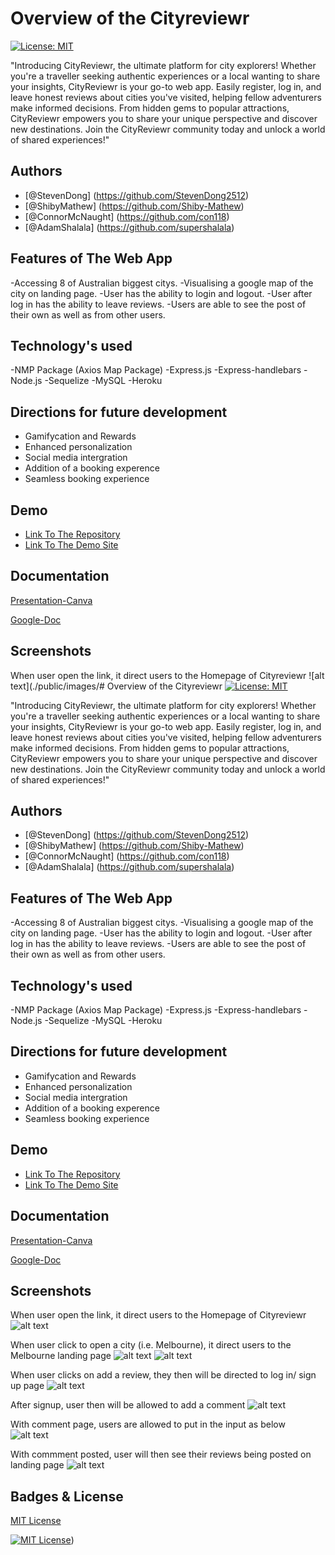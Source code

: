 # Overview of the Cityreviewr
[![License: MIT](https://img.shields.io/badge/License-MIT-yellow.svg)](https://opensource.org/licenses/MIT)

"Introducing CityReviewr, the ultimate platform for city explorers! Whether you're a traveller seeking authentic experiences or a local wanting to share your insights, CityReviewr is your go-to web app. Easily register, log in, and leave honest reviews about cities you've visited, helping fellow adventurers make informed decisions. From hidden gems to popular attractions, CityReviewr empowers you to share your unique perspective and discover new destinations. Join the CityReviewr community today and unlock a world of shared experiences!"

## Authors
- [@StevenDong] (https://github.com/StevenDong2512)
- [@ShibyMathew] (https://github.com/Shiby-Mathew)
- [@ConnorMcNaught] (https://github.com/con118)
- [@AdamShalala] (https://github.com/supershalala)

## Features of The Web App
-Accessing 8 of Australian biggest citys.
-Visualising a google map of the city on landing page.
-User has the ability to login and logout.
-User after log in has the ability to leave reviews.
-Users are able to see the post of their own as well as from other users.


## Technology's used
-NMP Package (Axios Map Package)
-Express.js
-Express-handlebars
-Node.js
-Sequelize
-MySQL
-Heroku

## Directions for future development 
- Gamifycation and Rewards
- Enhanced personalization
- Social media intergration
- Addition of a booking experence
- Seamless booking experience

## Demo

- [Link To The Repository](https://github.com/con118/Travel-Aus)
- [Link To The Demo Site](https://cityreviwr.herokuapp.com)

## Documentation

[Presentation-Canva](https://www.canva.com/design/DAFkWGE6URk/4LrXhCZAIa7-7kbaC9eYzQ/edit?utm_content=DAFkWGE6URk&utm_campaign=designshare&utm_medium=link2&utm_source=sharebutton) 

[Google-Doc](https://docs.google.com/document/d/1X-qRjQeEKvMLnLZvSOgmJNALwKP5snul5ZEGWfB9kyY/edit?usp=sharing)


## Screenshots

When user open the link, it direct users to the Homepage of Cityreviewr
![alt text](./public/images/# Overview of the Cityreviewr
[![License: MIT](https://img.shields.io/badge/License-MIT-yellow.svg)](https://opensource.org/licenses/MIT)

"Introducing CityReviewr, the ultimate platform for city explorers! Whether you're a traveller seeking authentic experiences or a local wanting to share your insights, CityReviewr is your go-to web app. Easily register, log in, and leave honest reviews about cities you've visited, helping fellow adventurers make informed decisions. From hidden gems to popular attractions, CityReviewr empowers you to share your unique perspective and discover new destinations. Join the CityReviewr community today and unlock a world of shared experiences!"

## Authors
- [@StevenDong] (https://github.com/StevenDong2512)
- [@ShibyMathew] (https://github.com/Shiby-Mathew)
- [@ConnorMcNaught] (https://github.com/con118)
- [@AdamShalala] (https://github.com/supershalala)

## Features of The Web App
-Accessing 8 of Australian biggest citys.
-Visualising a google map of the city on landing page.
-User has the ability to login and logout.
-User after log in has the ability to leave reviews.
-Users are able to see the post of their own as well as from other users.

## Technology's used
-NMP Package (Axios Map Package)
-Express.js
-Express-handlebars
-Node.js
-Sequelize
-MySQL
-Heroku

## Directions for future development 
- Gamifycation and Rewards
- Enhanced personalization
- Social media intergration
- Addition of a booking experence
- Seamless booking experience

## Demo

- [Link To The Repository](https://github.com/con118/Travel-Aus)
- [Link To The Demo Site](https://cityreviwr.herokuapp.com)

## Documentation

[Presentation-Canva](https://www.canva.com/design/DAFkWGE6URk/4LrXhCZAIa7-7kbaC9eYzQ/edit?utm_content=DAFkWGE6URk&utm_campaign=designshare&utm_medium=link2&utm_source=sharebutton) 

[Google-Doc](https://docs.google.com/document/d/1X-qRjQeEKvMLnLZvSOgmJNALwKP5snul5ZEGWfB9kyY/edit?usp=sharing)

## Screenshots

When user open the link, it direct users to the Homepage of Cityreviewr
![alt text](./public/images/Homepage.png)

When user click to open a city (i.e. Melbourne), it direct users to the Melbourne landing page
![alt text](./public/images/Landingpage1.png)
![alt text](./public/images/Landingpage2.png)

When user clicks on add a review, they then will be directed to log in/ sign up page
![alt text](./public/images/Signup.png)

After signup, user then will be allowed to add a comment
![alt text](./public/images/Landingpage3.png)

With comment page, users are allowed to put in the input as below
![alt text](./public/images/Addcomment.png)

With commment posted, user will then see their reviews being posted on landing page
![alt text](./public/images/Landingpage4.png)

## Badges & License

[MIT License](https://choosealicense.com/licenses/mit/)

[![MIT License](https://img.shields.io/badge/License-MIT-green.svg)](https://choosealicense.com/licenses/mit/))



